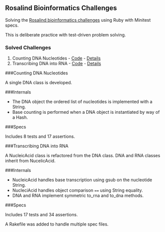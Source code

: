 ## Rosalind Bioinformatics Challenges

Solving the [Rosalind bioinformatics challenges](http://rosalind.info) using Ruby with Minitest specs.

This is deliberate practice with test-driven problem solving. 

### Solved Challenges

1. Counting DNA Nucleotides - [Code](https://github.com/stungeye/Rosalind-Ruby/tree/master/Counting%20DNA%20Nucleotides) - [Details](http://rosalind.info/problems/dna/)
2. Transcribing DNA into RNA - [Code](https://github.com/stungeye/Rosalind-Ruby/tree/master/Transcribing%20DNA%20into%20RNA) - [Details](http://rosalind.info/problems/rna/)

###Counting DNA Nucleotides

A single DNA class is developed.

###Internals

* The DNA object the ordered list of nucleotides is implemented with a String.
* Base counting is performed when a DNA object is instantiated by way of a Hash.

###Specs

Includes 8 tests and 17 assertions.

###Transcribing DNA into RNA

A NucleicAcid class is refactored from the DNA class. DNA and RNA classes inherit from NucelicAcid.

###Internals

* NucleicAcid handles base transcription using gsub on the nucleotide String.
* NucleciAcid handles object comparison `==` using String equality.
* DNA and RNA implement symmetric to_rna and to_dna methods.

###Specs

Includes 17 tests and 34 assertions.

A Rakefile was added to handle multiple spec files.


